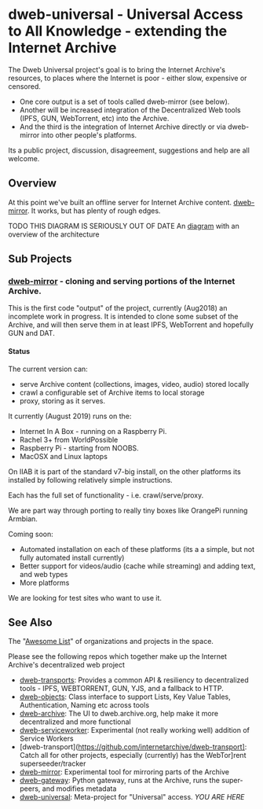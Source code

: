# dweb-universal - Universal Access to All Knowledge - extending the Internet Archive

The Dweb Universal project's goal is to bring the Internet Archive's resources,
to places where the Internet is poor - either slow, expensive or censored. 

* One core output is a set of tools called dweb-mirror (see below). 
* Another will be increased integration of the Decentralized Web tools (IPFS, GUN, WebTorrent, etc) into the Archive.
* And the third is the integration of Internet Archive directly or via dweb-mirror into other people's platforms.

Its a public project, discussion, disagreement, suggestions and help are all welcome. 

## Overview 

At this point we've built an offline server for Internet Archive content.
[dweb-mirror](https://github.com/internetarchive/dweb-mirror). 
It works, but has plenty of rough edges.

TODO THIS DIAGRAM IS SERIOUSLY OUT OF DATE
An [diagram](https://github.com/mitra42/dweb-universal/blob/master/Dweb%20Universal%20architecture.pdf) 
with an overview of the architecture 

## Sub Projects

### [dweb-mirror](https://github.com/internetarchive/dweb-mirror) - cloning and serving portions of the Internet Archive.

This is the first code "output" of the project, currently (Aug2018) an incomplete work in progress. 
It is intended to clone some subset of the Archive, and will then serve them in at least IPFS, WebTorrent and hopefully GUN and DAT.

#### Status
The current version can:
* serve Archive content (collections, images, video, audio) stored locally  
* crawl a configurable set of Archive items to local storage
* proxy, storing as it serves. 

It currently (August 2019) runs on the:

* Internet In A Box - running on a Raspberry Pi.
* Rachel 3+ from WorldPossible
* Raspberry Pi - starting from NOOBS. 
* MacOSX and Linux laptops

On IIAB it is part of the standard v7-big install, 
on the other platforms its installed by following relatively simple instructions. 

Each has the full set of functionality - i.e. crawl/serve/proxy.

We are part way through porting to really tiny boxes like OrangePi running Armbian.

Coming soon:
* Automated installation on each of these platforms (its a a simple, but not fully automated install currently)
* Better support for videos/audio (cache while streaming) and adding text, and web types
* More platforms

We are looking for test sites who want to use it. 

## See Also

The "[Awesome List](./awesomelist.md)" of organizations and projects in the space. 

Please see the following repos which together make up the Internet Archive's decentralized web project

* [dweb-transports](https://github.com/internetarchive/dweb-transports): Provides a common API & resiliency to decentralized tools - IPFS, WEBTORRENT, GUN, YJS, and a fallback to HTTP. 
* [dweb-objects](https://github.com/internetarchive/dweb-objects): Class interface to support Lists, Key Value Tables, Authentication, Naming etc across tools
* [dweb-archive](https://github.com/internetarchive/dweb-archive): The UI to dweb.archive.org, help make it more decentralized and more functional
* [dweb-serviceworker](https://github.com/internetarchive/dweb-serviceworker): Experimental (not really working well) addition of Service Workers
* [dweb-transport](https://github.com/internetarchive/dweb-transport]: Catch all for other projects, especially (currently) has the WebTor]rent superseeder/tracker
* [dweb-mirror](https://github.com/internetarchive/dweb-mirror): Experimental tool for mirroring parts of the Archive
* [dweb-gateway](https://github.com/internetarchive/dweb-gateway): Python gateway, runs at the Archive, runs the super-peers, and modifies metadata
* [dweb-universal](https://github.com/mitra42/dweb-universal): Meta-project for "Universal" access. *YOU ARE HERE*

